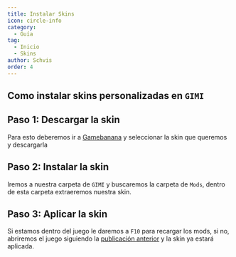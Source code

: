 ```yaml
---
title: Instalar Skins
icon: circle-info
category:
  - Guía
tag:
  - Inicio
  - Skins
author: Schvis
order: 4
---
```


## Como instalar skins personalizadas en `GIMI`

## Paso 1: Descargar la skin

Para esto deberemos ir a [Gamebanana](https://gamebanana.com/games/8552) y seleccionar la skin que queremos y descargarla

## Paso 2: Instalar la skin

Iremos a nuestra carpeta de `GIMI` y buscaremos la carpeta de `Mods`, dentro de esta carpeta extraeremos nuestra skin.

## Paso 3: Aplicar la skin

Si estamos dentro del juego le daremos a `F10` para recargar los mods, si no, abriremos el juego siguiendo la [publicación anterior](3DM-tutorial.md) y la skin ya estará aplicada.

